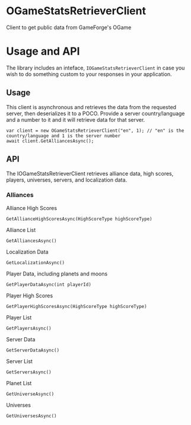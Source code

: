 # OGameStatsRetrieverClient
Client to get public data from GameForge's OGame

# Usage and API
The library includes an inteface, `IOGameStatsRetrieverClient` in case you wish to do something custom to your responses in your application.

## Usage

This client is asynchronous and retrieves the data from the requested server, then deserializes it to a POCO. Provide a server country/language and a number to it and it will retrieve data for that server.

```
var client = new OGameStatsRetrieverClient("en", 1); // "en" is the country/language and 1 is the server number
await client.GetAlliancesAsync();
```

## API

The IOGameStatsRetrieverClient retrieves alliance data, high scores, players, universes, servers, and localization data.

### Alliances

Alliance High Scores

`GetAllianceHighScoresAsync(HighScoreType highScoreType)`

Alliance List

`GetAlliancesAsync()`

Localization Data

`GetLocalizationAsync()`

Player Data, including planets and moons

`GetPlayerDataAsync(int playerId)`

Player High Scores

`GetPlayerHighScoresAsync(HighScoreType highScoreType)`

Player List

`GetPlayersAsync()`

Server Data

`GetServerDataAsync()`

Server List

`GetServersAsync()`

Planet List

`GetUniverseAsync()`

Universes

`GetUniversesAsync()`
